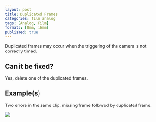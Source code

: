 ```yaml
---
layout: post
title: Duplicated Frames
categories: film analog
tags: [Analog, Film]
formats: [8mm, 16mm]
published: true
---
```


Duplicated frames may occur when the triggering of the camera is not correctly timed.

## Can it be fixed?

Yes, delete one of the duplicated frames.

## Example(s)

Two errors in the same clip: missing frame followed by duplicated frame:

<img src="{{ site.baseurl }}/images/missing_duplicated.gif">
